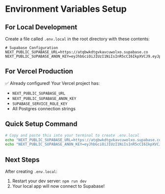 # Environment Variables Setup

## For Local Development

Create a file called `.env.local` in the root directory with these contents:

```env
# Supabase Configuration
NEXT_PUBLIC_SUPABASE_URL=https://atqbwkdtgvkavcuwolxo.supabase.co
NEXT_PUBLIC_SUPABASE_ANON_KEY=eyJhbGciOiJIUzI1NiIsInR5cCI6IkpXVCJ9.eyJpc3MiOiJzdXBhYmFzZSIsInJlZiI6ImF0cWJ3a2R0Z3ZrYXZjdXdvbHhvIiwicm9sZSI6ImFub24iLCJpYXQiOjE3NjE0MTkyMzIsImV4cCI6MjA3Njk5NTIzMn0.hqGU3SbLWv3Wp_8Rw3LAzbgHSza2_FWwFcnG4n_VgjI
```

## For Vercel Production

✅ Already configured! Your Vercel project has:
- `NEXT_PUBLIC_SUPABASE_URL`
- `NEXT_PUBLIC_SUPABASE_ANON_KEY`
- `SUPABASE_SERVICE_ROLE_KEY`
- All Postgres connection strings

## Quick Setup Command

```bash
# Copy and paste this into your terminal to create .env.local
echo "NEXT_PUBLIC_SUPABASE_URL=https://atqbwkdtgvkavcuwolxo.supabase.co" > .env.local
echo "NEXT_PUBLIC_SUPABASE_ANON_KEY=eyJhbGciOiJIUzI1NiIsInR5cCI6IkpXVCJ9.eyJpc3MiOiJzdXBhYmFzZSIsInJlZiI6ImF0cWJ3a2R0Z3ZrYXZjdXdvbHhvIiwicm9sZSI6ImFub24iLCJpYXQiOjE3NjE0MTkyMzIsImV4cCI6MjA3Njk5NTIzMn0.hqGU3SbLWv3Wp_8Rw3LAzbgHSza2_FWwFcnG4n_VgjI" >> .env.local
```

## Next Steps

After creating `.env.local`:
1. Restart your dev server: `npm run dev`
2. Your local app will now connect to Supabase!

